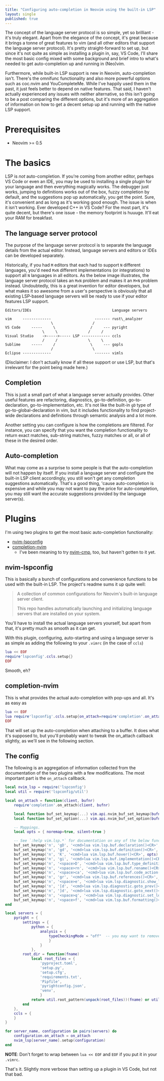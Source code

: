 ```yaml
---
title: "Configuring auto-completion in Neovim using the built-in LSP"
layout: single
published: true
---
```


The concept of the language server protocol is so simple, yet so brilliant -
it's truly elegant. Apart from the elegance of the concept, it's great because
it brings a tonne of great features to vim (and all other editors that support
the language server protocol). It's pretty straight-forward to set up, but
since it's not quite as simple as installing a plugin in, say, VS Code, I'll
share the most basic config mixed with some background and brief intro to
what's needed to get auto-completion up and running in (Neo)vim.

Furthermore, while built-in LSP support is new in Neovim, auto-completion
isn't. There's the omnifunc functionality and also more powerful options such
as coc.nvim and YouCompleteMe. While I've happily used them in the past, it
just feels better to depend on native features. That said, I haven't actually
experienced any issues with neither alternative, so this isn't going to be a
post comparing the different options, but it's more of an aggregation of
information on how to get a decent setup up and running with the native LSP
support.


# Prerequisites

 - Neovim >= 0.5


# The basics

LSP is _not_ auto-completion. If you're coming from another editor, perhaps
VS Code or even an IDE, you may be used to installing a single plugin for your
language and then everything magically works. The debugger just works, jumping
to definitions works out of the box, fuzzy completion by default, and the
suggestions pop up automatically, you get the point. Sure, it's convenient and
as long as it's working good enough. The issue is when it isn't working. Ever
developed C++ in VS Code? For the most part, it's quite decent, but there's one
issue - the memory footprint is huuuge. It'll eat your RAM for breakfast.


## The language server protocol

The purpose of the language server protocol is to separate the language details
from the actual editor. Instead, language servers and editors or IDEs can be
developed separately.  

Historically, if you had `M` editors that each had to support `N` different
languages, you'd need `MxN` different implementations (or integrations) to
support all `N` languages in all editors. As the below image illustrates, the
language server protocol takes an `MxN` problem and makes it an `M+N` problem
instead. Undoubtedly, this is a great invention for editor developers, but what
makes it so awesome from a user's perspective is obviously that all existing
LSP-based language servers will be ready to use if your editor features LSP
support.


```text
Editors/IDEs                                     Language servers  

vim     -------------                    ------- rust\_analyzer  
                     \                  /  
VS Code     -----     \                /     --- pyright  
                 \     \              /     /  
Visual Studio    ->----->----- LSP ------------- ccls  
                 /     /              \     \  
Sublime     -----     /                \     --- gopls  
                     /                  \  
Eclipse -------------                    ------- vimls  
```

(Disclaimer: I don't actually know if all these support or use LSP, but that's
irrelevant for the point being made here.)


## Completion

This is just a small part of what a language server actually provides. Other
useful features are refactoring, diagnostics, go-to-definition,
go-to-declaration, go-to-implementation, etc. It's not like the built-in `gD`
type of go-to-global-declaration in vim, but it includes functionality to find
project-wide declarations and definitions through semantic analysis and a lot
more.

Another setting you can configure is how the completions are filtered. For
instance, you can specify that you want the completion functionality to return
exact matches, sub-string matches, fuzzy matches or all, or all of these in the
desired order.


## Auto-completion

What may come as a surprise to some people is that the auto-completion will not
happen by itself. If you install a language server and configure the built-in
LSP client accordingly, you still won't get any completion suggestions
automatically. That's a good thing, 'cause auto-completion is expensive and
while you may not want to pay the price for auto-completion, you may still want
the accurate suggestions provided by the language server(s).


# Plugins

I'm using two plugins to get the most basic auto-completion functionality:
 - [nvim-lspconfig](https://github.com/neovim/nvim-lspconfig)
 - [completion-nvim](https://github.com/nvim-lua/completion-nvim)
    - I've been meaning to try [nvim-cmp](https://github.com/hrsh7th/nvim-cmp),
      too, but haven't gotten to it yet.

## nvim-lspconfig

This is basically a bunch of configurations and convenience functions to be
used with the built-in LSP. The project's readme sums it up quite well:

> A collection of common configurations for Neovim's built-in language server
> client.  
>  
> This repo handles automatically launching and initializing language servers
> that are installed on your system.

You'll have to install the actual language servers yourself, but apart from
that, it's pretty much as smooth as it can get.

With this plugin, configuring, auto-starting and using a language server is as
simple as adding the following to your `.vimrc` (in the case of `ccls`)

```lua
lua << EOF
require'lspconfig'.ccls.setup{}
EOF
```

Smooth, eh?


## completion-nvim

This is what provides the actual auto-completion with pop-ups and all. It's as
easy as

```lua
lua << EOF
lua require'lspconfig'.ccls.setup{on_attach=require'completion'.on_attach}
EOF
```

That will set up the auto-completion when attaching to a buffer. It does what
it's supposed to, but you'll probably want to tweak the on\_attach callback
slightly, as we'll see in the following section.


## The config

The following is an aggregation of information collected from the documentation
of the two plugins with a few modifications. The most important part is the
`on_attach` callback.

```lua
local nvim_lsp = require('lspconfig')
local util = require('lspconfig/util')

local on_attach = function(client, bufnr)
    require'completion'.on_attach(client, bufnr)

    local function buf_set_keymap(...) vim.api.nvim_buf_set_keymap(bufnr, ...) end
    local function buf_set_option(...) vim.api.nvim_buf_set_option(bufnr, ...) end

    -- Mappings.
    local opts = { noremap=true, silent=true }

    -- See `:help vim.lsp.*` for documentation on any of the below functions
    buf_set_keymap('n', 'gD', '<cmd>lua vim.lsp.buf.declaration()<CR>', opts)
    buf_set_keymap('n', 'gd', '<cmd>lua vim.lsp.buf.definition()<CR>', opts)
    buf_set_keymap('n', 'K', '<cmd>lua vim.lsp.buf.hover()<CR>', opts)
    buf_set_keymap('n', 'gi', '<cmd>lua vim.lsp.buf.implementation()<CR>', opts)
    buf_set_keymap('n', '<space>D', '<cmd>lua vim.lsp.buf.type_definition()<CR>', opts)
    buf_set_keymap('n', '<space>rn', '<cmd>lua vim.lsp.buf.rename()<CR>', opts)
    buf_set_keymap('n', '<space>ca', '<cmd>lua vim.lsp.buf.code_action()<CR>', opts)
    buf_set_keymap('n', 'gr', '<cmd>lua vim.lsp.buf.references()<CR>', opts)
    buf_set_keymap('n', '<space>e', '<cmd>lua vim.lsp.diagnostic.show_line_diagnostics()<CR>', opts)
    buf_set_keymap('n', '[d', '<cmd>lua vim.lsp.diagnostic.goto_prev()<CR>', opts)
    buf_set_keymap('n', ']d', '<cmd>lua vim.lsp.diagnostic.goto_next()<CR>', opts)
    buf_set_keymap('n', '<space>q', '<cmd>lua vim.lsp.diagnostic.set_loclist()<CR>', opts)
    buf_set_keymap('n', '<space>f', '<cmd>lua vim.lsp.buf.formatting()<CR>', opts)
end

local servers = {
    pyright = {
        settings = {
            python = {
                analysis = {
                    typeCheckingMode = "off"  -- you may want to remove this, but I found it annoying
                    }
                }
            },
        root_dir = function(fname)
            local root_files = {
                'pyproject.toml',
                'setup.py',
                'setup.cfg',
                'requirements.txt',
                'Pipfile',
                'pyrightconfig.json',
                'venv',
                }
            return util.root_pattern(unpack(root_files))(fname) or util.find_git_ancestor(fname) or util.path.dirname(fname)
        end
    },
    ccls = {
    }
}

for server_name, configuration in pairs(servers) do
    configuration.on_attach = on_attach
    nvim_lsp[server_name].setup(configuration)
end
```

**NOTE**: Don't forget to wrap between `lua << EOF` and `EOF` if you put it in your
`.vimrc`.

That's it. Slightly more verbose than setting up a plugin in VS Code, but not
that bad.

